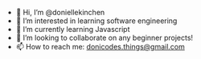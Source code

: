 - 👋 Hi, I’m @doniellekinchen
- 👀 I’m interested in learning software engineering
- 🌱 I’m currently learning Javascript
- 💞️ I’m looking to collaborate on any beginner projects!
- 📫 How to reach me: donicodes.things@gmail.com

<!---
doniellekinchen/doniellekinchen is a ✨ special ✨ repository because its `README.md` (this file) appears on your GitHub profile.
You can click the Preview link to take a look at your changes.
--->

